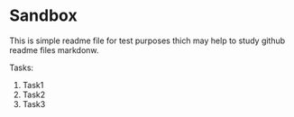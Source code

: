 Sandbox
========================
This is simple readme file for test purposes thich may help to study github readme files markdonw.

Tasks:
1. Task1
2. Task2
3. Task3
